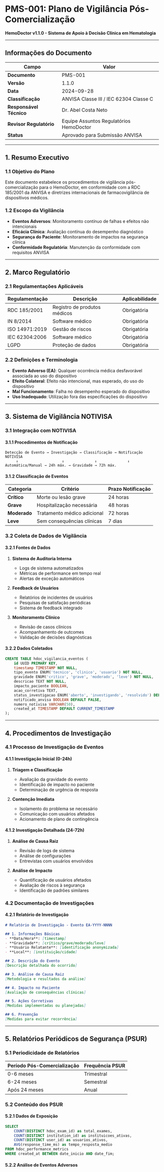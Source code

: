 # PMS-001: Plano de Vigilância Pós-Comercialização
**HemoDoctor v1.1.0 - Sistema de Apoio à Decisão Clínica em Hematologia**

---

## Informações do Documento

| Campo | Valor |
|-------|-------|
| **Documento** | PMS-001 |
| **Versão** | 1.1.0 |
| **Data** | 2024-09-28 |
| **Classificação** | ANVISA Classe III / IEC 62304 Classe C |
| **Responsável Técnico** | Dr. Abel Costa Neto |
| **Revisor Regulatório** | Equipe Assuntos Regulatórios HemoDoctor |
| **Status** | Aprovado para Submissão ANVISA |

---

## 1. Resumo Executivo

### 1.1 Objetivo do Plano

Este documento estabelece os procedimentos de vigilância pós-comercialização para o HemoDoctor, em conformidade com a RDC 185/2001 da ANVISA e diretrizes internacionais de farmacovigilância de dispositivos médicos.

### 1.2 Escopo da Vigilância

- **Eventos Adversos**: Monitoramento contínuo de falhas e efeitos não intencionais
- **Eficácia Clínica**: Avaliação contínua do desempenho diagnóstico
- **Segurança do Paciente**: Monitoramento de impactos na segurança clínica
- **Conformidade Regulatória**: Manutenção da conformidade com requisitos ANVISA

---

## 2. Marco Regulatório

### 2.1 Regulamentações Aplicáveis

| Regulamentação | Descrição | Aplicabilidade |
|---------------|-----------|----------------|
| RDC 185/2001 | Registro de produtos médicos | Obrigatória |
| IN 8/2014 | Software médico | Obrigatória |
| ISO 14971:2019 | Gestão de riscos | Obrigatória |
| IEC 62304:2006 | Software médico | Obrigatória |
| LGPD | Proteção de dados | Obrigatória |

### 2.2 Definições e Terminologia

- **Evento Adverso (EA)**: Qualquer ocorrência médica desfavorável associada ao uso do dispositivo
- **Efeito Colateral**: Efeito não intencional, mas esperado, do uso do dispositivo
- **Mal Funcionamento**: Falha no desempenho esperado do dispositivo
- **Uso Inadequado**: Utilização fora das especificações do dispositivo

---

## 3. Sistema de Vigilância NOTIVISA

### 3.1 Integração com NOTIVISA

#### 3.1.1 Procedimentos de Notificação

```
Detecção de Evento → Investigação → Classificação → Notificação NOTIVISA
     ↓                    ↓              ↓              ↓
Automática/Manual → 24h máx. → Gravidade → 72h máx.
```

#### 3.1.2 Classificação de Eventos

| Categoria | Critério | Prazo Notificação |
|-----------|----------|-------------------|
| **Crítico** | Morte ou lesão grave | 24 horas |
| **Grave** | Hospitalização necessária | 48 horas |
| **Moderado** | Tratamento médico adicional | 72 horas |
| **Leve** | Sem consequências clínicas | 7 dias |

### 3.2 Coleta de Dados de Vigilância

#### 3.2.1 Fontes de Dados

1. **Sistema de Auditoria Interna**
   - Logs de sistema automatizados
   - Métricas de performance em tempo real
   - Alertas de exceção automáticos

2. **Feedback de Usuários**
   - Relatórios de incidentes de usuários
   - Pesquisas de satisfação periódicas
   - Sistema de feedback integrado

3. **Monitoramento Clínico**
   - Revisão de casos clínicos
   - Acompanhamento de outcomes
   - Validação de decisões diagnósticas

#### 3.2.2 Dados Coletados

```sql
CREATE TABLE hdoc_vigilancia_eventos (
    id UUID PRIMARY KEY,
    timestamp TIMESTAMP NOT NULL,
    tipo_evento ENUM('tecnico', 'clinico', 'usuario') NOT NULL,
    gravidade ENUM('critico', 'grave', 'moderado', 'leve') NOT NULL,
    descricao TEXT NOT NULL,
    impacto_paciente BOOLEAN,
    acao_corretiva TEXT,
    status_investigacao ENUM('aberto', 'investigando', 'resolvido') DEFAULT 'aberto',
    notificado_anvisa BOOLEAN DEFAULT FALSE,
    numero_notivisa VARCHAR(50),
    created_at TIMESTAMP DEFAULT CURRENT_TIMESTAMP
);
```

---

## 4. Procedimentos de Investigação

### 4.1 Processo de Investigação de Eventos

#### 4.1.1 Investigação Inicial (0-24h)

1. **Triagem e Classificação**
   - Avaliação da gravidade do evento
   - Identificação de impacto no paciente
   - Determinação de urgência de resposta

2. **Contenção Imediata**
   - Isolamento do problema se necessário
   - Comunicação com usuários afetados
   - Acionamento de plano de contingência

#### 4.1.2 Investigação Detalhada (24-72h)

1. **Análise de Causa Raiz**
   - Revisão de logs de sistema
   - Análise de configurações
   - Entrevistas com usuários envolvidos

2. **Análise de Impacto**
   - Quantificação de usuários afetados
   - Avaliação de riscos à segurança
   - Identificação de padrões similares

### 4.2 Documentação de Investigações

#### 4.2.1 Relatório de Investigação

```markdown
# Relatório de Investigação - Evento EA-YYYY-NNNN

## 1. Informações Básicas
- **Data/Hora**: [timestamp]
- **Gravidade**: [crítico/grave/moderado/leve]
- **Usuário Relatante**: [identificação anonymizada]
- **Local**: [instituição/cidade]

## 2. Descrição do Evento
[Descrição detalhada do ocorrido]

## 3. Análise de Causa Raiz
[Metodologia e resultados da análise]

## 4. Impacto no Paciente
[Avaliação de consequências clínicas]

## 5. Ações Corretivas
[Medidas implementadas ou planejadas]

## 6. Prevenção
[Medidas para evitar recorrência]
```

---

## 5. Relatórios Periódicos de Segurança (PSUR)

### 5.1 Periodicidade de Relatórios

| Período Pós-Comercialização | Frequência PSUR |
|-----------------------------|------------------|
| 0-6 meses | Trimestral |
| 6-24 meses | Semestral |
| Após 24 meses | Anual |

### 5.2 Conteúdo dos PSUR

#### 5.2.1 Dados de Exposição

```sql
SELECT
    COUNT(DISTINCT hdoc_exam_id) as total_exames,
    COUNT(DISTINCT institution_id) as instituicoes_ativas,
    COUNT(DISTINCT user_id) as usuarios_ativos,
    AVG(response_time_ms) as tempo_resposta_medio
FROM hdoc_performance_metrics
WHERE created_at BETWEEN date_inicio AND date_fim;
```

#### 5.2.2 Análise de Eventos Adversos

